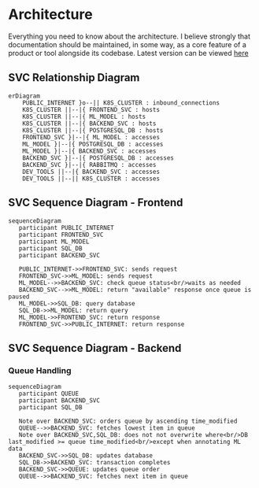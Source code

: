 # Architecture
Everything you need to know about the architecture.
I believe strongly that documentation should be maintained, in some way, as a core feature of a product or tool alongside its codebase.
Latest version can be viewed [here](https://github.com/mxava/mcbroken-ml/blob/main/README.md)

## SVC Relationship Diagram
```mermaid
erDiagram
    PUBLIC_INTERNET }o--|| K8S_CLUSTER : inbound_connections
    K8S_CLUSTER ||--|{ FRONTEND_SVC : hosts
    K8S_CLUSTER ||--|{ ML_MODEL : hosts
    K8S_CLUSTER ||--|{ BACKEND_SVC : hosts
    K8S_CLUSTER ||--|{ POSTGRESQL_DB : hosts
    FRONTEND_SVC }|--|{ ML_MODEL : accesses
    ML_MODEL }|--|{ POSTGRESQL_DB : accesses
    ML_MODEL }|--|{ BACKEND_SVC : accesses
    BACKEND_SVC }|--|{ POSTGRESQL_DB : accesses
    BACKEND_SVC }|--|{ RABBITMQ : accesses
    DEV_TOOLS ||--|{ BACKEND_SVC : accesses
    DEV_TOOLS ||--|| K8S_CLUSTER : accesses
```

## SVC Sequence Diagram - Frontend
```mermaid
sequenceDiagram
   participant PUBLIC_INTERNET
   participant FRONTEND_SVC
   participant ML_MODEL
   participant SQL_DB
   participant BACKEND_SVC

   PUBLIC_INTERNET->>FRONTEND_SVC: sends request
   FRONTEND_SVC->>ML_MODEL: sends request
   ML_MODEL-->>BACKEND_SVC: check queue status<br/>waits as needed
   BACKEND_SVC-->>ML_MODEL: return "available" response once queue is paused
   ML_MODEL->>SQL_DB: query database
   SQL_DB->>ML_MODEL: return query
   ML_MODEL->>FRONTEND_SVC: return response
   FRONTEND_SVC->>PUBLIC_INTERNET: return response
```

## SVC Sequence Diagram - Backend
### Queue Handling
```mermaid
sequenceDiagram
   participant QUEUE
   participant BACKEND_SVC
   participant SQL_DB

   Note over BACKEND_SVC: orders queue by ascending time_modified
   QUEUE-->>BACKEND_SVC: fetches lowest item in queue
   Note over BACKEND_SVC,SQL_DB: does not not overwrite where<br/>DB last_modified >= queue time_modified<br/>except when annotating ML data
   BACKEND_SVC->>SQL_DB: updates database
   SQL_DB->>BACKEND_SVC: transaction completes
   BACKEND_SVC->>QUEUE: updates queue order
   QUEUE-->>BACKEND_SVC: fetches next item in queue
```
